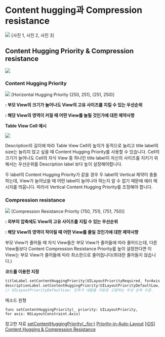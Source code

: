 # Content hugging과 Compression resistance 

![](https://i.imgur.com/zKzXpDB.png)
[사진 1, 사진 2, 사진 3]

## Content Hugging Priority & Compression resistance
![](https://i.imgur.com/Z0ra5OS.png)

### Content Hugging Priority

![](https://i.imgur.com/Yajwxdd.png)
[Horizontal Hugging Priority (250, 251), (251, 250)]

**: 부모 View의 크기가 늘어나도 View의 고유 사이즈를 지킬 수 있는 우선순위**

**: 해당 View의 영역이 커질 때 어떤 View를 늘릴 것인가에 대한 제약사항**

**Table View Cell 예시** 

 ![](https://i.imgur.com/pDJxzVS.png)

Description의 길이에 따라 Table View Cell의 높이가 동적으로 늘리고 title label의 size는 늘리지 않고 싶을 때 Content Hugging Priority를 사용할 수 있습니다. Cell의 크기가 늘어나도 Cell의 자식 View 중 하나인 title label이 자신의 사이즈를 지키기 위해서는 우선순위를 Description label 보다 높이 설정해야합니다.


두 label의 Content Hugging Priority가 같을 경우 두 label의 Vertical 제약이 충돌하는데, View가 늘어났을 때 어떤 label이 늘어나야 하는지 알 수 없기 때문에 에러 메시지를 띄웁니다. 따라서 Vertical Content Hugging Priority를 조정해야 합니다.

### Compression resistance

![](https://i.imgur.com/ilLkKKo.png)
[Compression Resistance Priority (750, 751), (751, 750)]

**: 외부의 압축에도 View의 고유 사이즈를 지킬 수 있는 우선순위**

**: 해당 View의 영역이 작아질 때 어떤 View를 줄일 것인가에 대한 제약사항**

부모 View가 줄어들 때 자식 View들은 부모 View가 줄어듦에 따라 줄어드는데, 다른 View들보다 Content Compression Resistance Priority를 높이 설정한다면 이 View는 부모 View가 줄어듦에 따라 최소한으로 줄어듭니다(최대한 줄어들지 않습니다.)


**코드를 이용한 지정** 
```swift
titleLabel.setContentHuggingPriority(UILayoutPriorityRequired, forAxis: .Vertical)
descriptionLabel.setContentHuggingPriority(UILayoutPriorityDefaultLow, forAxis: .Vertical)
// UILayoutPriorityDefaultLow: 단추가 내용을 가로로 고정하는 우선 순위 수준.
```
메소드 원형
```
func setContentHuggingPriority(_ priority: UILayoutPriority, 
for axis: NSLayoutConstraint.Axis)
```

참고한 자료
[setContentHuggingPriority(_:for:)](https://developer.apple.com/documentation/uikit/uiview/1622485-setcontenthuggingpriority)
[Priority-in-Auto-Layout](https://ehdrjsdlzzzz.github.io/2019/04/14/Priority-in-Auto-Layout/)
[[iOS] Content Hugging & Compression Resistance](http://blog.davepang.com/post/111)
